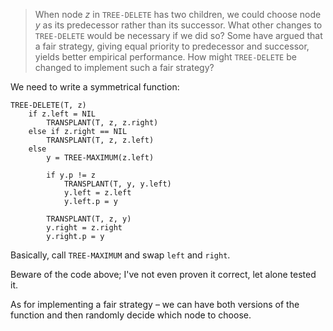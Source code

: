 > When node $z$ in `TREE-DELETE` has two children, we could choose node $y$ as
> its predecessor rather than its successor. What other changes to `TREE-DELETE`
> would be necessary if we did so? Some have argued that a fair strategy, giving
> equal priority to predecessor and successor, yields better empirical
> performance. How might `TREE-DELETE` be changed to implement such a fair
> strategy?

We need to write a symmetrical function:

    TREE-DELETE(T, z)
        if z.left = NIL
            TRANSPLANT(T, z, z.right)
        else if z.right == NIL
            TRANSPLANT(T, z, z.left)
        else
            y = TREE-MAXIMUM(z.left)

            if y.p != z
                TRANSPLANT(T, y, y.left)
                y.left = z.left
                y.left.p = y

            TRANSPLANT(T, z, y)
            y.right = z.right
            y.right.p = y

Basically, call `TREE-MAXIMUM` and swap `left` and `right`.

Beware of the code above; I've not even proven it correct, let alone tested it.

As for implementing a fair strategy – we can have both versions of the function
and then randomly decide which node to choose.
